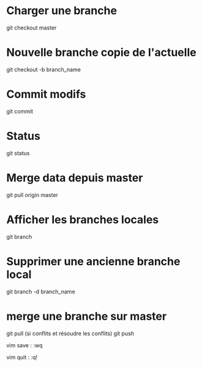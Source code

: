 # Charger une branche
git checkout master

# Nouvelle branche copie de l'actuelle
git checkout -b branch_name

# Commit modifs
git commit

# Status
git status

# Merge data depuis master
git pull origin master

# Afficher les branches locales
git branch

# Supprimer une ancienne branche local
git branch -d branch_name

# merge une branche sur master
git pull (si conflits et résoudre les conflits)
git push

vim save : :wq

vim quit : :q!
